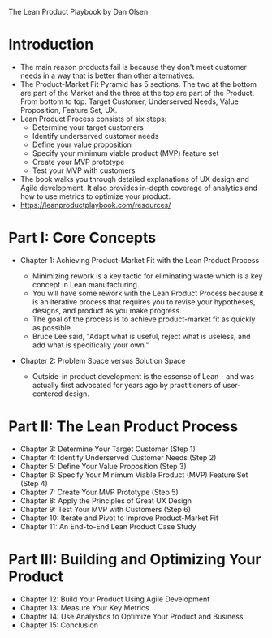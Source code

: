 The Lean Product Playbook by Dan Olsen

# Introduction
- The main reason products fail is because they don't meet customer needs in a way that is better than other alternatives.
- The Product-Market Fit Pyramid has 5 sections.  The two at the bottom are part of the Market and the three at the top are part of the Product.  From bottom to top: Target Customer, Underserved Needs, Value Proposition, Feature Set, UX.
- Lean Product Process consists of six steps:
	- Determine your target customers
	- Identify underserved customer needs
	- Define your value proposition
	- Specify your minimum viable product (MVP) feature set
	- Create your MVP prototype
	- Test your MVP with customers
- The book walks you through detailed explanations of UX design and Agile development.  It also provides in-depth coverage of analytics and how to use metrics to optimize your product.
- https://leanproductplaybook.com/resources/

# Part I: Core Concepts
- Chapter 1: Achieving Product-Market Fit with the Lean Product Process
	- Minimizing rework is a key tactic for eliminating waste which is a key concept in Lean manufacturing.
	- You will have some rework with the Lean Product Process because it is an iterative process that requires you to revise your hypotheses, designs, and product as you make progress.
	- The goal of the process is to achieve product-market fit as quickly as possible.
	- Bruce Lee said, "Adapt what is useful, reject what is useless, and add what is specifically your own."

- Chapter 2: Problem Space versus Solution Space
	- Outside-in product development is the essense of Lean - and was actually first advocated for years ago by practitioners of user-centered design.

# Part II: The Lean Product Process
- Chapter 3: Determine Your Target Customer (Step 1)
- Chapter 4: Identify Underserved Customer Needs (Step 2)
- Chapter 5: Define Your Value Proposition (Step 3)
- Chapter 6: Specify Your Minimum Viable Product (MVP) Feature Set (Step 4)
- Chapter 7: Create Your MVP Prototype (Step 5)
- Chapter 8: Apply the Principles of Great UX Design
- Chapter 9: Test Your MVP with Customers (Step 6)
- Chapter 10: Iterate and Pivot to Improve Product-Market Fit
- Chapter 11: An End-to-End Lean Product Case Study

# Part III: Building and Optimizing Your Product
- Chapter 12: Build Your Product Using Agile Development
- Chapter 13: Measure Your Key Metrics
- Chapter 14: Use Analystics to Optimize Your Product and Business
- Chapter 15: Conclusion
